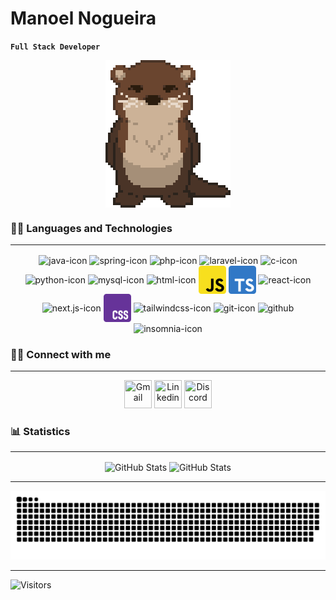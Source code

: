 # Manoel Nogueira

**`Full Stack Developer`**

<div align="center">
  
  <img 
    height="236" 
    width="200" 
    align="center" 
    alt="otter" 
    src="sprites/otter.png"
  />
  
</div>

### 📖🚀 Languages ​​and Technologies

---

<div align="center" >

  <img 
    align="center" 
    height="45" 
    width="44" 
    alt="java-icon" 
    title="Java" 
    src="https://github.com/syvixor/skills-icons/blob/main/icons/java.svg"
  />
  <img 
    align="center" 
    height="45" 
    width="44" 
    alt="spring-icon" 
    title="Spring Boot" 
    src="https://github.com/syvixor/skills-icons/blob/main/icons/springboot.svg"
  />
  <img 
    align="center" 
    height="45" 
    width="44" 
    alt="php-icon"
    title="PHP"
    src="https://github.com/syvixor/skills-icons/blob/main/icons/php.svg"
  />
  <img 
    align="center" 
    height="45" 
    width="44" 
    alt="laravel-icon"
    title="Laravel" 
    src="https://github.com/syvixor/skills-icons/blob/main/icons/laravel.svg"
  />
  <img 
    align="center" 
    height="45" 
    width="44"
    alt="c-icon" 
    title="C" 
    src="https://github.com/syvixor/skills-icons/blob/main/icons/c.svg"
  />
  <img 
    align="center" 
    height="45" 
    width="44" 
    alt="python-icon" 
    title="Python"
    src="https://github.com/syvixor/skills-icons/blob/main/icons/python.svg"
  />
  <img 
    align="center" 
    height="45" 
    width="44" 
    alt="mysql-icon" 
    title="MySQL"
    src="https://github.com/syvixor/skills-icons/blob/main/icons/mysql.svg"
  />
  <img 
    align="center" 
    height="45" 
    width="44" 
    alt="html-icon"
    title="HTML" 
    src="https://github.com/syvixor/skills-icons/blob/main/icons/html.svg"
  />
  <img 
    align="center" 
    height="45" 
    width="44"
    alt="js-icon"
    title="JavaScript" 
    src="https://github.com/syvixor/skills-icons/blob/main/icons/javascript.svg"
  />
  <img 
    align="center" 
    height="45" 
    width="44" 
    alt="ts-icon" 
    title="TypeScript"
    src="https://github.com/syvixor/skills-icons/blob/main/icons/typescript.svg"
  />
  <img 
    align="center" 
    height="45" 
    width="44" 
    alt="react-icon" 
    title="React"
    src="https://github.com/syvixor/skills-icons/blob/main/icons/reactjs.svg"
  />
  <img 
    align="center" 
    height="45" 
    width="44" 
    alt="next.js-icon" 
    title="Next.js" 
    src="https://github.com/syvixor/skills-icons/blob/main/icons/nextjs.svg"
  />
  <img 
    align="center" 
    height="45" 
    width="44" 
    alt="css-icon" 
    title="CSS" 
    src="https://github.com/syvixor/skills-icons/blob/main/icons/css.svg"
  />
  <img 
    align="center" 
    height="45" 
    width="44" 
    alt="tailwindcss-icon" 
    title="Tailwind CSS" 
    src="https://github.com/syvixor/skills-icons/blob/main/icons/tailwindcss.svg"
  />
  <img 
    align="center" 
    height="45" 
    width="44" 
    alt="git-icon" 
    title="Git" 
    src="https://github.com/syvixor/skills-icons/blob/main/icons/git.svg"
  />
  <img 
    align="center" 
    height="45" 
    width="44" 
    alt="github" 
    title="GitHub" 
    src="https://github.com/syvixor/skills-icons/blob/main/icons/github.svg"
  />
  <img 
    align="center" 
    height="45" 
    width="44" 
    alt="insomnia-icon" 
    title="Insomnia" 
    src="https://github.com/syvixor/skills-icons/blob/main/icons/insomnia.svg"
  />
  
</div>

### 🤝🔗 Connect with me

---

<div align="center">
  
  <a href="mailto: nogueirafilho888@gmail.com" target="_blank" rel="noopener noreferrer"><img src="https://github.com/syvixor/skills-icons/blob/main/icons/gmail.svg" height="45" width="44" title="Gmail"></a>
  <a href="https://www.linkedin.com/in/manoel-nogueira-3288b9361" target="_blank" rel="noopener noreferrer"><img src="https://github.com/syvixor/skills-icons/blob/main/icons/linkedin.svg" height="45" width="44" title="Linkedin"></a>
  <a href="https://discord.com/invite/NwYHQuY3" target="_blank" rel="noopener noreferrer"><img src="https://github.com/syvixor/skills-icons/blob/main/icons/discord.svg" height="45" width="44" title="Discord"></a>

</div>

### 📊 Statistics

---

<div align="center">
  
  <img 
    align="center"
    src="https://github-readme-stats.vercel.app/api?username=Manoel-Nogueira&show_icons=true&theme=jolly&include_all_commits=false&count_private=false"
    alt="GitHub Stats"
  />
  <img
    align="center"
    src="https://github-readme-stats.vercel.app/api/top-langs/?username=Manoel-Nogueira&layout=compact&langs_count=16&theme=jolly"
    alt="GitHub Stats"
  />
  
</div>


---

<div align="center">
  
  ![Snake animation](https://raw.githubusercontent.com/Manoel-Nogueira/Manoel-Nogueira/output/github-contribution-grid-snake-dark.svg)
  
</div>

---

<img 
  src="https://komarev.com/ghpvc/?username=Manoel-Nogueira&label=Visitors&color=blueviolet&style=for-the-badge" 
  alt="Visitors"
/>

<!-- 
  ![Spring](https://img.shields.io/badge/spring-%236DB33F.svg?style=for-the-badge&logo=spring&logoColor=white)
  ![Spring Boot](https://img.shields.io/badge/spring%20boot-%236DB33F.svg?style=for-the-badge&logo=spring-boot&logoColor=white)
  ![Python](https://img.shields.io/badge/python-3670A0?style=for-the-badge&logo=python&logoColor=white)
  ![Julia](https://img.shields.io/badge/julia-9558B2?style=for-the-badge&logo=julia&logoColor=white)
  ![C](https://img.shields.io/badge/C-00599C?style=for-the-badge&logo=c&logoColor=white)
  ![Java](https://img.shields.io/badge/java-%23ED8B00.svg?style=for-the-badge&logo=openjdk&logoColor=white)
  ![HTML5](https://img.shields.io/badge/html5-%23E34F26.svg?style=for-the-badge&logo=html5&logoColor=white)
  ![PHP](https://img.shields.io/badge/PHP-777BB4?style=for-the-badge&logo=php&logoColor=white)
  ![Laravel](https://img.shields.io/badge/laravel-%23FF2D20.svg?style=for-the-badge&logo=laravel&logoColor=white)
  ![JavaScript](https://img.shields.io/badge/JavaScript-F7DF1E?style=for-the-badge&logo=javascript&logoColor=black)
  ![React](https://img.shields.io/badge/React-20232A?style=for-the-badge&logo=react&logoColor=61DAFB)
  ![CSS3](https://img.shields.io/badge/css3-%231572B6.svg?style=for-the-badge&logo=css3&logoColor=white)
  ![Tailwind](https://img.shields.io/badge/tailwindcss-%2338B2AC.svg?style=for-the-badge&logo=tailwind-css&logoColor=white)
  ![MySQL](https://img.shields.io/badge/MySQL-%23316192.svg?style=for-the-badge&logo=mysql&logoColor=white)
  ![Vscode](https://img.shields.io/badge/Vscode-007ACC?style=for-the-badge&logo=visual-studio-code&logoColor=white)
  ![Eclipse](https://img.shields.io/badge/Eclipse-2C2255?style=for-the-badge&logo=eclipseide&logoColor=white)
  ![Linux Mint](https://img.shields.io/badge/Linux%20Mint-87CF3E?style=for-the-badge&logo=Linux%20Mint&logoColor=white)
  ![Windows](https://img.shields.io/badge/Windows-0078D6?style=for-the-badge&logo=windows&logoColor=white)
-->

